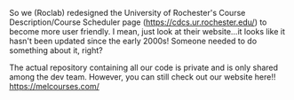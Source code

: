 So we (Roclab) redesigned the University of Rochester's Course Description/Course Scheduler page (https://cdcs.ur.rochester.edu/) to become more user friendly. I mean, just look at their website...it looks like it hasn't been updated since the early 2000s! Someone needed to do something about it, right?

The actual repository containing all our code is private and is only shared among the dev team. However, you can still check out our website here!!
https://melcourses.com/
